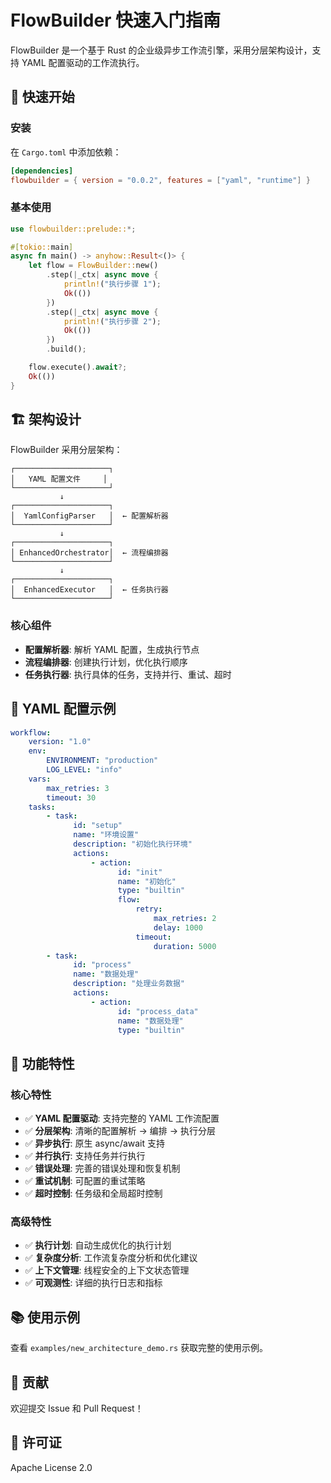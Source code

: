 # FlowBuilder 快速入门指南

FlowBuilder 是一个基于 Rust 的企业级异步工作流引擎，采用分层架构设计，支持 YAML 配置驱动的工作流执行。

## 🚀 快速开始

### 安装

在 `Cargo.toml` 中添加依赖：

```toml
[dependencies]
flowbuilder = { version = "0.0.2", features = ["yaml", "runtime"] }
```

### 基本使用

```rust
use flowbuilder::prelude::*;

#[tokio::main]
async fn main() -> anyhow::Result<()> {
    let flow = FlowBuilder::new()
        .step(|_ctx| async move {
            println!("执行步骤 1");
            Ok(())
        })
        .step(|_ctx| async move {
            println!("执行步骤 2");
            Ok(())
        })
        .build();

    flow.execute().await?;
    Ok(())
}
```

## 🏗️ 架构设计

FlowBuilder 采用分层架构：

```
┌─────────────────────┐
│   YAML 配置文件     │
└─────────────────────┘
           ↓
┌─────────────────────┐
│  YamlConfigParser   │  ← 配置解析器
└─────────────────────┘
           ↓
┌─────────────────────┐
│ EnhancedOrchestrator│  ← 流程编排器
└─────────────────────┘
           ↓
┌─────────────────────┐
│  EnhancedExecutor   │  ← 任务执行器
└─────────────────────┘
```

### 核心组件

-   **配置解析器**: 解析 YAML 配置，生成执行节点
-   **流程编排器**: 创建执行计划，优化执行顺序
-   **任务执行器**: 执行具体的任务，支持并行、重试、超时

## 📝 YAML 配置示例

```yaml
workflow:
    version: "1.0"
    env:
        ENVIRONMENT: "production"
        LOG_LEVEL: "info"
    vars:
        max_retries: 3
        timeout: 30
    tasks:
        - task:
              id: "setup"
              name: "环境设置"
              description: "初始化执行环境"
              actions:
                  - action:
                        id: "init"
                        name: "初始化"
                        type: "builtin"
                        flow:
                            retry:
                                max_retries: 2
                                delay: 1000
                            timeout:
                                duration: 5000
        - task:
              id: "process"
              name: "数据处理"
              description: "处理业务数据"
              actions:
                  - action:
                        id: "process_data"
                        name: "数据处理"
                        type: "builtin"
```

## 🔧 功能特性

### 核心特性

-   ✅ **YAML 配置驱动**: 支持完整的 YAML 工作流配置
-   ✅ **分层架构**: 清晰的配置解析 → 编排 → 执行分层
-   ✅ **异步执行**: 原生 async/await 支持
-   ✅ **并行执行**: 支持任务并行执行
-   ✅ **错误处理**: 完善的错误处理和恢复机制
-   ✅ **重试机制**: 可配置的重试策略
-   ✅ **超时控制**: 任务级和全局超时控制

### 高级特性

-   ✅ **执行计划**: 自动生成优化的执行计划
-   ✅ **复杂度分析**: 工作流复杂度分析和优化建议
-   ✅ **上下文管理**: 线程安全的上下文状态管理
-   ✅ **可观测性**: 详细的执行日志和指标

## 📚 使用示例

查看 `examples/new_architecture_demo.rs` 获取完整的使用示例。

## 🤝 贡献

欢迎提交 Issue 和 Pull Request！

## 📄 许可证

Apache License 2.0
